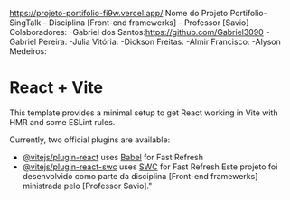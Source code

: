 https://projeto-portifolio-fi9w.vercel.app/
Nome do Projeto:Portifolio-SingTalk - Disciplina [Front-end framewerks] - Professor [Savio]
Colaboradores:
 -Gabriel dos Santos:https://github.com/Gabriel3090
 -Gabriel Pereira:
 -Julia Vitória:
 -Dickson Freitas:
 -Almir Francisco:
 -Alyson Medeiros:


# React + Vite

This template provides a minimal setup to get React working in Vite with HMR and some ESLint rules.

Currently, two official plugins are available:

- [@vitejs/plugin-react](https://github.com/vitejs/vite-plugin-react/blob/main/packages/plugin-react/README.md) uses [Babel](https://babeljs.io/) for Fast Refresh
- [@vitejs/plugin-react-swc](https://github.com/vitejs/vite-plugin-react-swc) uses [SWC](https://swc.rs/) for Fast Refresh
Este projeto foi desenvolvido como parte da disciplina [Front-end framewerks]
ministrada pelo [Professor Savio]."

